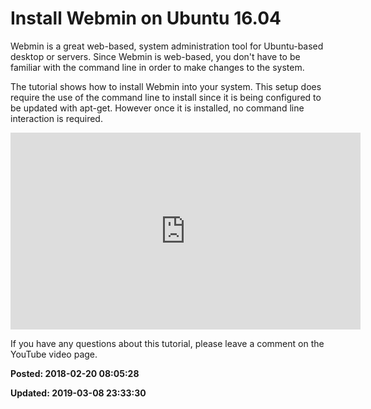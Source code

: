 # Install Webmin on Ubuntu 16.04

Webmin is a great web-based, system administration tool for Ubuntu-based desktop or servers. Since Webmin is web-based, you don't have to be familiar with the command line in order to make changes to the system. 

The tutorial shows how to install Webmin into your system. This setup does require the use of the command line to install since it is being configured to be updated with apt-get. However once it is installed, no command line interaction is required.

<iframe width="560" height="315" src="https://www.youtube.com/embed/seLM4gbfzeo" frameborder="0" allow="autoplay; encrypted-media" allowfullscreen></iframe>

If you have any questions about this tutorial, please leave a comment on the YouTube video page.

**Posted: 2018-02-20 08:05:28** 

**Updated: 2019-03-08 23:33:30** 

